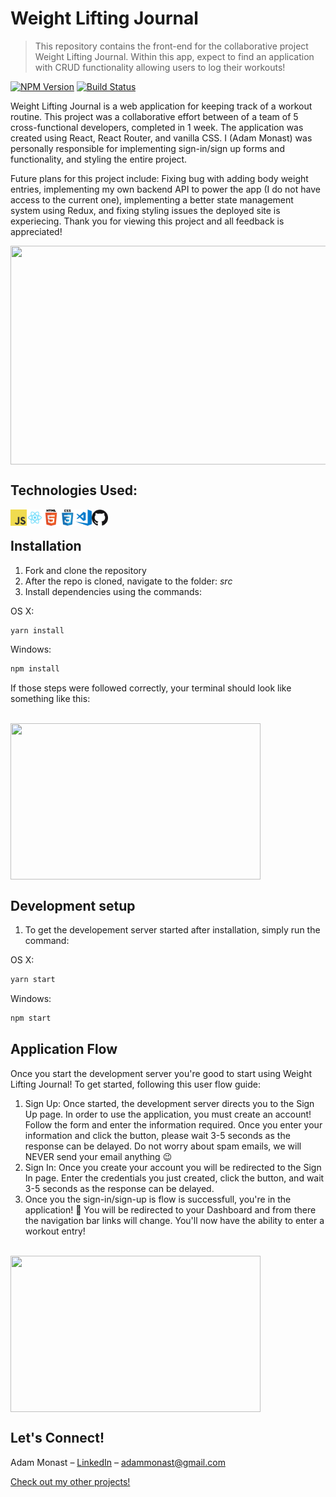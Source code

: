 # Weight Lifting Journal

> This repository contains the front-end for the collaborative project Weight Lifting Journal. Within this app, expect to find an application with CRUD functionality allowing users to log their workouts!

[![NPM Version][npm-image]][npm-url]
[![Build Status][travis-image]][travis-url]

Weight Lifting Journal is a web application for keeping track of a workout routine. This project was a collaborative effort between of a team of 5 cross-functional developers, completed in 1 week. The application was created using React, React Router, and vanilla CSS. I (Adam Monast) was personally responsible for implementing sign-in/sign up forms and functionality, and styling the entire project. 

Future plans for this project include: Fixing bug with adding body weight entries, implementing my own backend API to power the app (I do not have access to the current one), implementing a better state management system using Redux, and fixing styling issues the deployed site is experiecing. Thank you for viewing this project and all feedback is appreciated!

<img src=https://user-images.githubusercontent.com/57102880/98874564-7e4aab00-2448-11eb-9d43-c7e2d2029224.png align="center" width="600" height="350">

## Technologies Used:
[<img align="left" alt="JavaScript" width="26px" src="https://raw.githubusercontent.com/github/explore/80688e429a7d4ef2fca1e82350fe8e3517d3494d/topics/javascript/javascript.png" />][github]
[<img align="left" alt="React" width="26px" src="https://raw.githubusercontent.com/github/explore/80688e429a7d4ef2fca1e82350fe8e3517d3494d/topics/react/react.png" />][github]
[<img align="left" alt="HTML5" width="26px" src="https://raw.githubusercontent.com/github/explore/80688e429a7d4ef2fca1e82350fe8e3517d3494d/topics/html/html.png" />][github]
[<img align="left" alt="CSS3" width="26px" src="https://raw.githubusercontent.com/github/explore/80688e429a7d4ef2fca1e82350fe8e3517d3494d/topics/css/css.png" />][github]
[<img align="left" alt="Visual Studio Code" width="26px" src="https://raw.githubusercontent.com/github/explore/80688e429a7d4ef2fca1e82350fe8e3517d3494d/topics/visual-studio-code/visual-studio-code.png" />][github]
[<img align="left" alt="GitHub" width="26px" src="https://raw.githubusercontent.com/github/explore/78df643247d429f6cc873026c0622819ad797942/topics/github/github.png" />][github]

<br />

## Installation

1) Fork and clone the repository
2) After the repo is cloned, navigate to the folder: *src* 
3) Install dependencies using the commands:

OS X:

```sh
yarn install
```

Windows:

```sh
npm install
```

If those steps were followed correctly, your terminal should look like something like this:

<br />

<img src="https://user-images.githubusercontent.com/57102880/98876944-5d388900-244d-11eb-8839-d7534beb8b0e.png" align="center" width="400" height="250" />

## Development setup

1) To get the developement server started after installation, simply run the command:

OS X:

```sh
yarn start
```

Windows:

```sh
npm start
```

## Application Flow

Once you start the development server you're good to start using Weight Lifting Journal! To get started, following this user flow guide:

1) Sign Up: Once started, the development server directs you to the Sign Up page. In order to use the application, you must create an account! Follow the form and enter the information required. Once you enter your information and click the button, please wait 3-5 seconds as the response can be delayed. Do not worry about spam emails, we will NEVER send your email anything 😉
2) Sign In: Once you create your account you will be redirected to the Sign In page. Enter the credentials you just created, click the button, and wait 3-5 seconds as the response can be delayed.
3) Once you the sign-in/sign-up is flow is successfull, you're in the application! 🎉 You will be redirected to your Dashboard and from there the navigation bar links will change. You'll now have the ability to enter a workout entry!

<br />

<img src="https://user-images.githubusercontent.com/57102880/98877724-2499af00-244f-11eb-8407-0a32f73982c4.png" align="center" width="400" height="250" />

## Let's Connect!

Adam Monast – [LinkedIn](https://www.linkedin.com/in/adam-monast/) – adammonast@gmail.com

[Check out my other projects!](https://github.com/Adammonast)

<!-- Markdown link & img dfn's -->

[npm-image]: https://img.shields.io/npm/v/datadog-metrics.svg?style=flat-square
[npm-url]: https://npmjs.org/package/datadog-metrics
[travis-image]: https://img.shields.io/travis/dbader/node-datadog-metrics/master.svg?style=flat-square
[travis-url]: https://travis-ci.org/dbader/node-datadog-metrics
[linkedin]: https://www.linkedin.com/in/adam-monast/
[github]: https://github.com/Adammonast?tab=repositories
